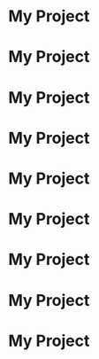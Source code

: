 # My Project
# My Project
# My Project
# My Project
# My Project
# My Project
# My Project
# My Project
# My Project
